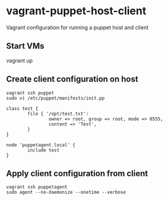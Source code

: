 vagrant-puppet-host-client
==========================

Vagrant configuration for running a puppet host and client

## Start VMs

vagrant up

## Create client configuration on host

	vagrant ssh puppet
	sudo vi /etc/puppet/manifests/init.pp

	class test {
	        file { '/opt/test.txt':
	                owner => root, group => root, mode => 0555, 
	                content => 'Test', 
	        }
	}
	
	node 'puppetagent.local' {
	        include test
	}

## Apply client configuration from client

	vagrant ssh puppetagent
	sudo agent --no-daemonize --onetime --verbose
